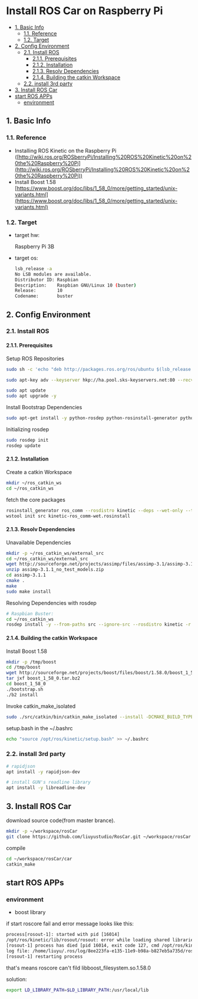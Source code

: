 # Install ROS Car on Raspberry Pi

<!-- TOC -->

- [1. Basic Info](#1-basic-info)
    - [1.1. Reference](#11-reference)
    - [1.2. Target](#12-target)
- [2. Config Environment](#2-config-environment)
    - [2.1. Install ROS](#21-install-ros)
        - [2.1.1. Prerequisites](#211-prerequisites)
        - [2.1.2. Installation](#212-installation)
        - [2.1.3. Resolv Dependencies](#213-resolv-dependencies)
        - [2.1.4. Building the catkin Workspace](#214-building-the-catkin-workspace)
    - [2.2. install 3rd party](#22-install-3rd-party)
- [3. Install ROS Car](#3-install-ros-car)
- [start ROS APPs](#start-ros-apps)
    - [environment](#environment)

<!-- /TOC -->

## 1. Basic Info

### 1.1. Reference

- Installing ROS Kinetic on the Raspberry Pi ([http://wiki.ros.org/ROSberryPi/Installing%20ROS%20Kinetic%20on%20the%20Raspberry%20Pi](http://wiki.ros.org/ROSberryPi/Installing%20ROS%20Kinetic%20on%20the%20Raspberry%20Pi))
- Install Boost 1.58 [https://www.boost.org/doc/libs/1_58_0/more/getting_started/unix-variants.html](https://www.boost.org/doc/libs/1_58_0/more/getting_started/unix-variants.html)

### 1.2. Target

- target hw:

  Raspberry Pi 3B

- target os:

  ```sh
  lsb_release -a
  No LSB modules are available.
  Distributor ID: Raspbian
  Description:    Raspbian GNU/Linux 10 (buster)
  Release:        10
  Codename:       buster
  ```

## 2. Config Environment

### 2.1. Install ROS

#### 2.1.1. Prerequisites

Setup ROS Repositories

```sh
sudo sh -c 'echo "deb http://packages.ros.org/ros/ubuntu $(lsb_release -sc) main" > /etc/apt/sources.list.d/ros-latest.list'

sudo apt-key adv --keyserver hkp://ha.pool.sks-keyservers.net:80 --recv-key 421C365BD9FF1F717815A3895523BAEEB01FA116

sudo apt update
sudo apt upgrade -y
```

Install Bootstrap Dependencies

```sh
sudo apt-get install -y python-rosdep python-rosinstall-generator python-wstool python-rosinstall build-essential cmake
```

Initializing rosdep

```sh
sudo rosdep init
rosdep update
```

#### 2.1.2. Installation

Create a catkin Workspace

```sh
mkdir ~/ros_catkin_ws
cd ~/ros_catkin_ws
```

fetch the core packages

```sh
rosinstall_generator ros_comm --rosdistro kinetic --deps --wet-only --tar > kinetic-ros_comm-wet.rosinstall
wstool init src kinetic-ros_comm-wet.rosinstall
```

#### 2.1.3. Resolv Dependencies

Unavailable Dependencies

```sh
mkdir -p ~/ros_catkin_ws/external_src
cd ~/ros_catkin_ws/external_src
wget http://sourceforge.net/projects/assimp/files/assimp-3.1/assimp-3.1.1_no_test_models.zip/download -O assimp-3.1.1_no_test_models.zip
unzip assimp-3.1.1_no_test_models.zip
cd assimp-3.1.1
cmake .
make
sudo make install
```

Resolving Dependencies with rosdep

```sh
# Raspbian Buster:
cd ~/ros_catkin_ws
rosdep install -y --from-paths src --ignore-src --rosdistro kinetic -r --os=debian:buster
```

#### 2.1.4. Building the catkin Workspace

Install Boost 1.58

```sh
mkdir -p /tmp/boost
cd /tmp/boost
wget http://sourceforge.net/projects/boost/files/boost/1.58.0/boost_1_58_0.tar.bz2
tar jxf boost_1_58_0.tar.bz2
cd boost_1_58_0
./bootstrap.sh
./b2 install
```

Invoke catkin_make_isolated

```sh
sudo ./src/catkin/bin/catkin_make_isolated --install -DCMAKE_BUILD_TYPE=Release --install-space /opt/ros/kinetic
```

setup.bash in the ~/.bashrc

```sh
echo "source /opt/ros/kinetic/setup.bash" >> ~/.bashrc
```

### 2.2. install 3rd party

```sh
# rapidjson
apt install -y rapidjson-dev

# install GUN's readline library
apt install -y libreadline-dev
```

## 3. Install ROS Car

download source code(from master brance).

```sh
mkdir -p ~/workspace/rosCar
git clone https://github.com/liuyustudio/RosCar.git ~/workspace/rosCar
```

compile

```sh
cd ~/workspace/rosCar/car
catkin_make
```

## start ROS APPs

### environment

- boost library

if start roscore fail and error message looks like this:

```txt
process[rosout-1]: started with pid [16014]
/opt/ros/kinetic/lib/rosout/rosout: error while loading shared libraries: libboost_filesystem.so.1.58.0: cannot open shared object file: No such file or directory
[rosout-1] process has died [pid 16014, exit code 127, cmd /opt/ros/kinetic/lib/rosout/rosout __name:=rosout __log:=/home/liuyu/.ros/log/8ee223fa-e135-11e9-b98a-b827eb5a735d/rosout-1.log].
log file: /home/liuyu/.ros/log/8ee223fa-e135-11e9-b98a-b827eb5a735d/rosout-1*.log
[rosout-1] restarting process
```

that's means roscore can't fild libboost_filesystem.so.1.58.0

solution:

```sh
export LD_LIBRARY_PATH=$LD_LIBRARY_PATH:/usr/local/lib
```
